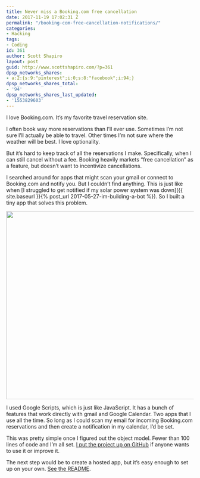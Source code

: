 ```yaml
---
title: Never miss a Booking.com free cancellation
date: 2017-11-19 17:02:31 Z
permalink: "/booking-com-free-cancellation-notifications/"
categories:
- Hacking
tags:
- Coding
id: 361
author: Scott Shapiro
layout: post
guid: http://www.scottshapiro.com/?p=361
dpsp_networks_shares:
- a:2:{s:9:"pinterest";i:0;s:8:"facebook";i:94;}
dpsp_networks_shares_total:
- '94'
dpsp_networks_shares_last_updated:
- '1553829603'
---
```


I love Booking.com. It&#8217;s my favorite travel reservation site.

I often book way more reservations than I&#8217;ll ever use. Sometimes I&#8217;m not sure I&#8217;ll actually be able to travel. Other times I&#8217;m not sure where the weather will be best. I love optionality.

But it&#8217;s hard to keep track of all the reservations I make. Specifically, when I can still cancel without a fee. Booking heavily markets &#8220;free cancellation&#8221; as a feature, but doesn&#8217;t want to incentivize cancellations.

I searched around for apps that might scan your gmail or connect to Booking.com and notify you. But I couldn&#8217;t find anything. This is just like when [I struggled to get notified if my solar power system was down]({{ site.baseurl }}{% post_url 2017-05-27-im-building-a-bot %}).
So I built a tiny app that solves this problem.

<img src="/wp-content/uploads/2017/11/Screen-Shot-2017-11-19-at-4.57.55-PM-1024x505.png" alt="" width="1024" height="505" />

I used Google Scripts, which is just like JavaScript. It has a bunch of features that work directly with gmail and Google Calendar. Two apps that I use all the time. So long as I could scan my email for incoming Booking.com reservations and then create a notification in my calendar, I&#8217;d be set.

This was pretty simple once I figured out the object model. Fewer than 100 lines of code and I&#8217;m all set. [I put the project up on GitHub](https://github.com/scottshapiro/bookingNotifications) if anyone wants to use it or improve it.

The next step would be to create a hosted app, but it&#8217;s easy enough to set up on your own. [See the README](https://github.com/scottshapiro/bookingNotifications/blob/master/README.md).
